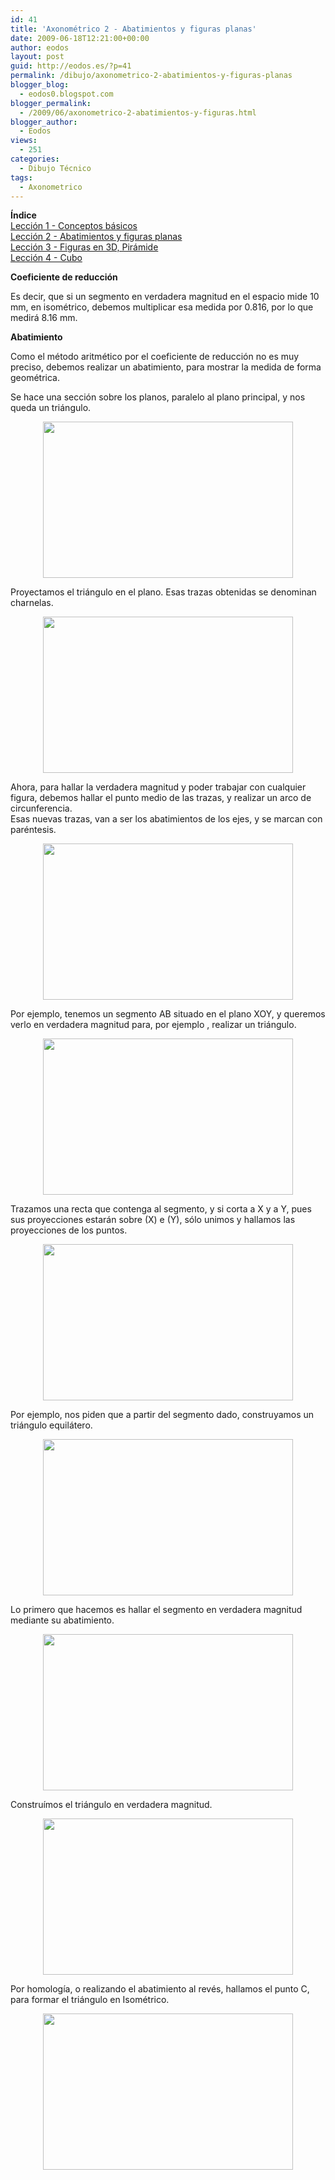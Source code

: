 ```yaml
---
id: 41
title: 'Axonométrico 2 - Abatimientos y figuras planas'
date: 2009-06-18T12:21:00+00:00
author: eodos
layout: post
guid: http://eodos.es/?p=41
permalink: /dibujo/axonometrico-2-abatimientos-y-figuras-planas
blogger_blog:
  - eodos0.blogspot.com
blogger_permalink:
  - /2009/06/axonometrico-2-abatimientos-y-figuras.html
blogger_author:
  - Eodos
views:
  - 251
categories:
  - Dibujo Técnico
tags:
  - Axonometrico
---
```

<span style="font-weight:bold;">Índice</span>  
[Lección 1 - Conceptos básicos](http://eodos0.blogspot.com/2009/06/axonometrico-1-conceptos-basicos.html)  
[Lección 2 - Abatimientos y figuras planas](http://eodos0.blogspot.com/2009/06/axonometrico-2-abatimientos-y-figuras.html)  
[Lección 3 - Figuras en 3D, Pirámide](http://eodos0.blogspot.com/2009/06/axonometrico-3-figuras-en-3d-piramide.html)  
[Lección 4 - Cubo](http://eodos0.blogspot.com/2009/06/axonometrico-4-cubo.html)

<span style="font-weight:bold;">Coeficiente de reducción</span>

Es decir, que si un segmento en verdadera magnitud en el espacio mide 10 mm, en isométrico, debemos multiplicar esa medida por 0.816, por lo que medirá 8.16 mm.

<span style="font-weight:bold;">Abatimiento</span>

Como el método aritmético por el coeficiente de reducción no es muy preciso, debemos realizar un abatimiento, para mostrar la medida de forma geométrica.

Se hace una sección sobre los planos, paralelo al plano principal, y nos queda un triángulo.

<a onblur="try {parent.deselectBloggerImageGracefully();} catch(e) {}" href="https://i2.wp.com/3.bp.blogspot.com/_H4ctsPRjMs8/SjoW5KJegpI/AAAAAAAAAFg/fMuZ1fuVzFA/s1600-h/seccion.png" data-rel="lightbox-0" title=""><img style="display:block; margin:0px auto 10px; text-align:center;cursor:pointer; cursor:hand;width: 400px; height: 250px;" src="https://i2.wp.com/3.bp.blogspot.com/_H4ctsPRjMs8/SjoW5KJegpI/AAAAAAAAAFg/fMuZ1fuVzFA/s400/seccion.png" border="0" alt="" id="BLOGGER_PHOTO_ID_5348612678688342674" data-recalc-dims="1" /></a>

Proyectamos el triángulo en el plano. Esas trazas obtenidas se denominan charnelas.

<a onblur="try {parent.deselectBloggerImageGracefully();} catch(e) {}" href="https://i1.wp.com/4.bp.blogspot.com/_H4ctsPRjMs8/SjoXOzBsazI/AAAAAAAAAFo/t17LluSZb8s/s1600-h/proyeccion.png" data-rel="lightbox-1" title=""><img style="display:block; margin:0px auto 10px; text-align:center;cursor:pointer; cursor:hand;width: 400px; height: 250px;" src="https://i0.wp.com/4.bp.blogspot.com/_H4ctsPRjMs8/SjoXOzBsazI/AAAAAAAAAFo/t17LluSZb8s/s400/proyeccion.png" border="0" alt="" id="BLOGGER_PHOTO_ID_5348613050438806322" data-recalc-dims="1" /></a>

Ahora, para hallar la verdadera magnitud y poder trabajar con cualquier figura, debemos hallar el punto medio de las trazas, y realizar un arco de circunferencia.  
Esas nuevas trazas, van a ser los abatimientos de los ejes, y se marcan con paréntesis.

<a onblur="try {parent.deselectBloggerImageGracefully();} catch(e) {}" href="https://i0.wp.com/1.bp.blogspot.com/_H4ctsPRjMs8/SjoYkXUDRhI/AAAAAAAAAFw/TPY0sgUcaVc/s1600-h/charnela.PNG" data-rel="lightbox-2" title=""><img style="display:block; margin:0px auto 10px; text-align:center;cursor:pointer; cursor:hand;width: 400px; height: 250px;" src="https://i1.wp.com/1.bp.blogspot.com/_H4ctsPRjMs8/SjoYkXUDRhI/AAAAAAAAAFw/TPY0sgUcaVc/s400/charnela.PNG" border="0" alt="" id="BLOGGER_PHOTO_ID_5348614520468358674" data-recalc-dims="1" /></a>

Por ejemplo, tenemos un segmento AB situado en el plano XOY, y queremos verlo en verdadera magnitud para, por ejemplo , realizar un triángulo.

<a onblur="try {parent.deselectBloggerImageGracefully();} catch(e) {}" href="https://i2.wp.com/1.bp.blogspot.com/_H4ctsPRjMs8/SjoZiS1jU0I/AAAAAAAAAF4/Z8VzJ_wQglg/s1600-h/charnela2.PNG" data-rel="lightbox-3" title=""><img style="display:block; margin:0px auto 10px; text-align:center;cursor:pointer; cursor:hand;width: 400px; height: 250px;" src="https://i2.wp.com/1.bp.blogspot.com/_H4ctsPRjMs8/SjoZiS1jU0I/AAAAAAAAAF4/Z8VzJ_wQglg/s400/charnela2.PNG" border="0" alt="" id="BLOGGER_PHOTO_ID_5348615584418583362" data-recalc-dims="1" /></a>

Trazamos una recta que contenga al segmento, y si corta a X y a Y, pues sus proyecciones estarán sobre (X) e (Y), sólo unimos y hallamos las proyecciones de los puntos.

<a onblur="try {parent.deselectBloggerImageGracefully();} catch(e) {}" href="https://i1.wp.com/1.bp.blogspot.com/_H4ctsPRjMs8/SjoZyta67ZI/AAAAAAAAAGA/SdPwc-fjIyQ/s1600-h/charnela3.PNG" data-rel="lightbox-4" title=""><img style="display:block; margin:0px auto 10px; text-align:center;cursor:pointer; cursor:hand;width: 400px; height: 250px;" src="https://i0.wp.com/1.bp.blogspot.com/_H4ctsPRjMs8/SjoZyta67ZI/AAAAAAAAAGA/SdPwc-fjIyQ/s400/charnela3.PNG" border="0" alt="" id="BLOGGER_PHOTO_ID_5348615866432548242" data-recalc-dims="1" /></a>

Por ejemplo, nos piden que a partir del segmento dado, construyamos un triángulo equilátero.

<a onblur="try {parent.deselectBloggerImageGracefully();} catch(e) {}" href="https://i2.wp.com/3.bp.blogspot.com/_H4ctsPRjMs8/Sjobz3qHFVI/AAAAAAAAAGI/EaUfQojankI/s1600-h/TRIANGULO1.PNG" data-rel="lightbox-5" title=""><img style="display:block; margin:0px auto 10px; text-align:center;cursor:pointer; cursor:hand;width: 400px; height: 250px;" src="https://i1.wp.com/3.bp.blogspot.com/_H4ctsPRjMs8/Sjobz3qHFVI/AAAAAAAAAGI/EaUfQojankI/s400/TRIANGULO1.PNG" border="0" alt="" id="BLOGGER_PHOTO_ID_5348618085383738706" data-recalc-dims="1" /></a>

Lo primero que hacemos es hallar el segmento en verdadera magnitud mediante su abatimiento.

<a onblur="try {parent.deselectBloggerImageGracefully();} catch(e) {}" href="https://i1.wp.com/1.bp.blogspot.com/_H4ctsPRjMs8/Sjob0BMYVLI/AAAAAAAAAGQ/SWt7umE3JYw/s1600-h/TRIANGULO2.PNG" data-rel="lightbox-6" title=""><img style="display:block; margin:0px auto 10px; text-align:center;cursor:pointer; cursor:hand;width: 400px; height: 250px;" src="https://i2.wp.com/1.bp.blogspot.com/_H4ctsPRjMs8/Sjob0BMYVLI/AAAAAAAAAGQ/SWt7umE3JYw/s400/TRIANGULO2.PNG" border="0" alt="" id="BLOGGER_PHOTO_ID_5348618087943394482" data-recalc-dims="1" /></a>

Construímos el triángulo en verdadera magnitud.

<a onblur="try {parent.deselectBloggerImageGracefully();} catch(e) {}" href="https://i2.wp.com/2.bp.blogspot.com/_H4ctsPRjMs8/Sjob0U8IIUI/AAAAAAAAAGY/o57RtRmN9oo/s1600-h/TRIANGULO3.PNG" data-rel="lightbox-7" title=""><img style="display:block; margin:0px auto 10px; text-align:center;cursor:pointer; cursor:hand;width: 400px; height: 250px;" src="https://i0.wp.com/2.bp.blogspot.com/_H4ctsPRjMs8/Sjob0U8IIUI/AAAAAAAAAGY/o57RtRmN9oo/s400/TRIANGULO3.PNG" border="0" alt="" id="BLOGGER_PHOTO_ID_5348618093243932994" data-recalc-dims="1" /></a>

Por homología, o realizando el abatimiento al revés, hallamos el punto C, para formar el triángulo en Isométrico.

<a onblur="try {parent.deselectBloggerImageGracefully();} catch(e) {}" href="https://i2.wp.com/4.bp.blogspot.com/_H4ctsPRjMs8/Sjob0t0FuMI/AAAAAAAAAGg/Iil6xhUZ47I/s1600-h/TRIANGULO4.PNG" data-rel="lightbox-8" title=""><img style="display:block; margin:0px auto 10px; text-align:center;cursor:pointer; cursor:hand;width: 400px; height: 250px;" src="https://i2.wp.com/4.bp.blogspot.com/_H4ctsPRjMs8/Sjob0t0FuMI/AAAAAAAAAGg/Iil6xhUZ47I/s400/TRIANGULO4.PNG" border="0" alt="" id="BLOGGER_PHOTO_ID_5348618099921107138" data-recalc-dims="1" /></a>